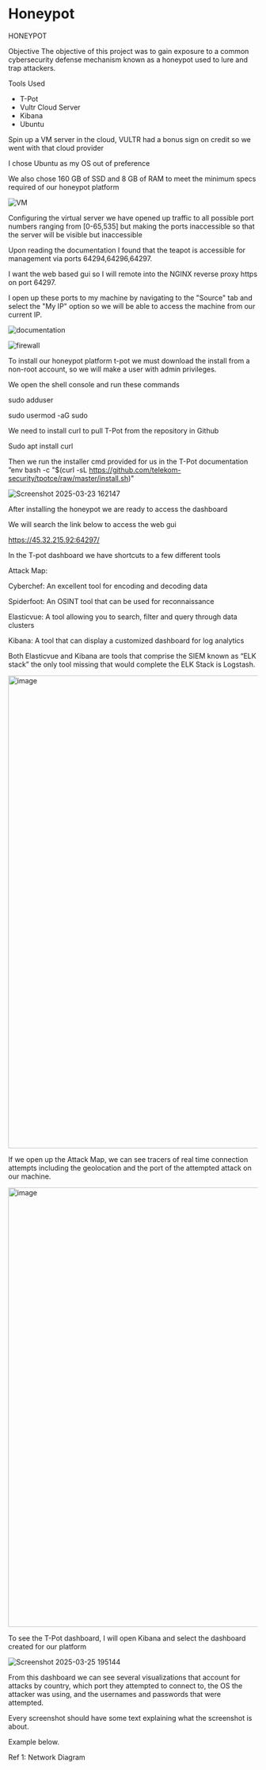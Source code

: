 # Honeypot

HONEYPOT

Objective
The objective of this project was to gain exposure to a common cybersecurity defense mechanism known as a honeypot used to lure and trap attackers. 

Tools Used
- T-Pot
- Vultr Cloud Server
- Kibana
- Ubuntu

Spin up a VM server in the cloud, VULTR had a bonus sign on credit so we went with that cloud provider

I chose Ubuntu as my OS out of preference

We also chose 160 GB of SSD and 8 GB of RAM to meet the minimum specs required of our honeypot platform

![VM](https://github.com/user-attachments/assets/3c9df45d-f608-4e9a-9732-0cd399bcb547)

Configuring the virtual server we have opened up traffic to all possible port numbers ranging from [0-65,535] but making the ports inaccessible so that the server will be visible but inaccessible

Upon reading the documentation I found that the teapot is accessible for management via ports 64294,64296,64297.

I want the web based gui so I will remote into the NGINX reverse proxy https on port 64297. 

I open up these ports to my machine by navigating to the "Source" tab and select the "My IP" option so we will be able to access the machine from our current IP.

![documentation](https://github.com/user-attachments/assets/a417aa16-de5b-41dc-9c79-25c2c8f5ec99)


![firewall](https://github.com/user-attachments/assets/a66d3360-b00f-4efb-b16c-a96f7f77d50d)

To install our honeypot platform t-pot we must download the install from a non-root account, so we will make a user with admin privileges.

We open the shell console and run these commands 

sudo adduser <adrian>

sudo usermod -aG sudo <adrian>

We need to install curl to pull T-Pot from the repository in Github

Sudo apt install curl 

Then we run the installer cmd provided for us in the T-Pot documentation ”env bash -c "$(curl -sL https://github.com/telekom-security/tpotce/raw/master/install.sh)"

![Screenshot 2025-03-23 162147](https://github.com/user-attachments/assets/d0a80bd2-ce58-4930-a7e5-537eb18797fc)

After installing the honeypot we are ready to access the dashboard

We will search the link below to access the web gui

https://45.32.215.92:64297/

In the T-pot dashboard we have shortcuts to a few different tools

Attack Map:

Cyberchef: An excellent tool for encoding and decoding data

Spiderfoot: An OSINT tool that can be used for reconnaissance 

Elasticvue: A tool allowing you to search, filter and query through data clusters

Kibana: A tool that can display a customized dashboard for log analytics

Both Elasticvue and Kibana are tools that comprise the SIEM known as “ELK stack” the only tool missing that would complete the ELK Stack is Logstash.

<img width="953" alt="image" src="https://github.com/user-attachments/assets/c72e4071-2638-438d-93a1-a5f378aa0871"/>

If we open up the Attack Map, we can see tracers of real time connection attempts including the geolocation and the port of the attempted attack on our machine.

<img width="886" alt="image" src="https://github.com/user-attachments/assets/82a8391e-8ad5-4729-8b24-39d4c1aa281e" />


To see the T-Pot dashboard, I will open Kibana and select the dashboard created for our platform

![Screenshot 2025-03-25 195144](https://github.com/user-attachments/assets/68a9c6e3-22ac-4cd6-8b01-994970c8caa3)

From this dashboard we can see several visualizations that account for attacks by country, which port they attempted to connect to, the OS the attacker was using, and the usernames and passwords that were attempted.

Every screenshot should have some text explaining what the screenshot is about.

Example below.

Ref 1: Network Diagram
